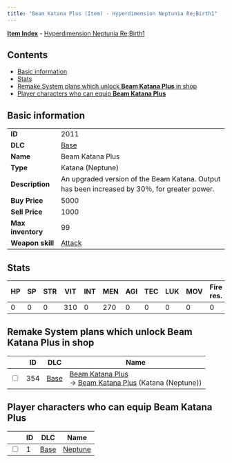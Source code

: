 ```yaml
---
title: "Beam Katana Plus (Item) - Hyperdimension Neptunia Re;Birth1"
---
```


[**Item Index**](/neptunia/rb1/item/index.html) - [Hyperdimension Neptunia Re;Birth1](/neptunia/rb1)

## Contents

- [Basic information](#basic-information)
- [Stats](#stats)
- [Remake System plans which unlock **Beam Katana Plus** in shop](#remake-system-plans-which-unlock-beam-katana-plus-in-shop)
- [Player characters who can equip **Beam Katana Plus**](#player-characters-who-can-equip-beam-katana-plus)

## Basic information

|   |   |
| -- | -- |
| **ID** | 2011 |
| **DLC** | [Base](/neptunia/rb1/dlc/1-base.html) |
| **Name** | Beam Katana Plus |
| **Type** | Katana (Neptune) |
| **Description** | An upgraded version of the Beam Katana. Output has been increased by 30％, for greater power. |
| **Buy Price** | 5000 |
| **Sell Price** | 1000 |
| **Max inventory** | 99 |
| **Weapon skill** | [Attack](/neptunia/rb1/skill/1-1-attack.html) |


## Stats

| HP | SP | STR | VIT | INT | MEN | AGI | TEC | LUK | MOV | Fire res. | Ice res. | Wind res. | Lightning res. |
| -- | -- | --- | --- | --- | --- | --- | --- | --- | --- | --------- | -------- | --------- | -------------- |
| 0 | 0 | 0 | 310 | 0 | 270 | 0 | 0 | 0 | 0 | 0 | 0 | 0 | 0 |


## Remake System plans which unlock **Beam Katana Plus** in shop

|    | ID | DLC | Name |
| -- | -- | --- | ---- |
| <input type="checkbox" id="rb1-remake-1-354" class="trackbox" /> | 354 | [Base](/neptunia/rb1/dlc/1-base.html) | [Beam Katana Plus](/neptunia/rb1/remake/1-354-beam-katana-plus.html)<br /> → [Beam Katana Plus](/neptunia/rb1/item/1-2011-beam-katana-plus.html) (Katana (Neptune)) |


## Player characters who can equip **Beam Katana Plus**

|    | ID | DLC | Name |
| -- | -- | --- | ---- |
| <input type="checkbox" id="rb1-player-1-1" class="trackbox" /> | 1 | [Base](/neptunia/rb1/dlc/1-base.html) | [Neptune](/neptunia/rb1/player/1-1-neptune.html) |
